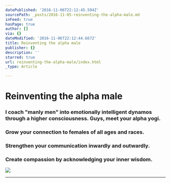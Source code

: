 ```yaml
---
datePublished: '2016-11-06T22:12:45.594Z'
sourcePath: _posts/2016-11-05-reinventing-the-alpha-male.md
inFeed: true
hasPage: true
author: []
via: {}
dateModified: '2016-11-06T22:12:44.667Z'
title: Reinventing the alpha male
publisher: {}
description: ''
starred: true
url: reinventing-the-alpha-male/index.html
_type: Article

---
```

# Reinventing the alpha male

### I coach "manly men" into emotionally intelligent dynamos through a higher consciousness. Guys, meet your alpha yogi.

### Grow your connection to females of all ages and races.

### Strengthen your communication inwardly and outwardly.

### Create compassion by acknowledging your inner wisdom.
![](https://s3-us-west-2.amazonaws.com/the-grid-img/p/2c8729bece76bf9d30cfd0e3c5850a952649b2c9.jpg)

---